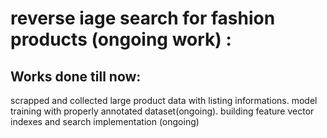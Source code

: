 # reverse iage search for fashion products (ongoing work) :
## Works done till now:
 scrapped and collected large product data with listing informations.
 model training with properly annotated dataset(ongoing).
 building feature vector indexes and search implementation (ongoing)
 
